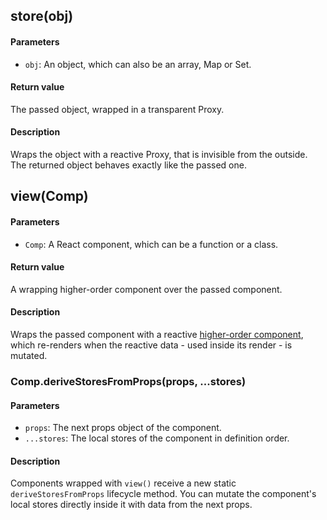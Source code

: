 ## store(obj)

#### Parameters

- `obj`: An object, which can also be an array, Map or Set.

#### Return value

The passed object, wrapped in a transparent Proxy.

#### Description

Wraps the object with a reactive Proxy, that is invisible from the outside. The returned object behaves exactly like the passed one.

## view(Comp)

#### Parameters

- `Comp`: A React component, which can be a function or a class.

#### Return value

A wrapping higher-order component over the passed component.

#### Description

Wraps the passed component with a reactive [higher-order component](https://reactjs.org/docs/higher-order-components.html), which re-renders when the reactive data - used inside its render - is mutated.

### Comp.deriveStoresFromProps(props, ...stores)

#### Parameters

- `props`: The next props object of the component.
- `...stores`: The local stores of the component in definition order.

#### Description

Components wrapped with `view()` receive a new static `deriveStoresFromProps` lifecycle method. You can mutate the component's local stores directly inside it with data from the next props.
